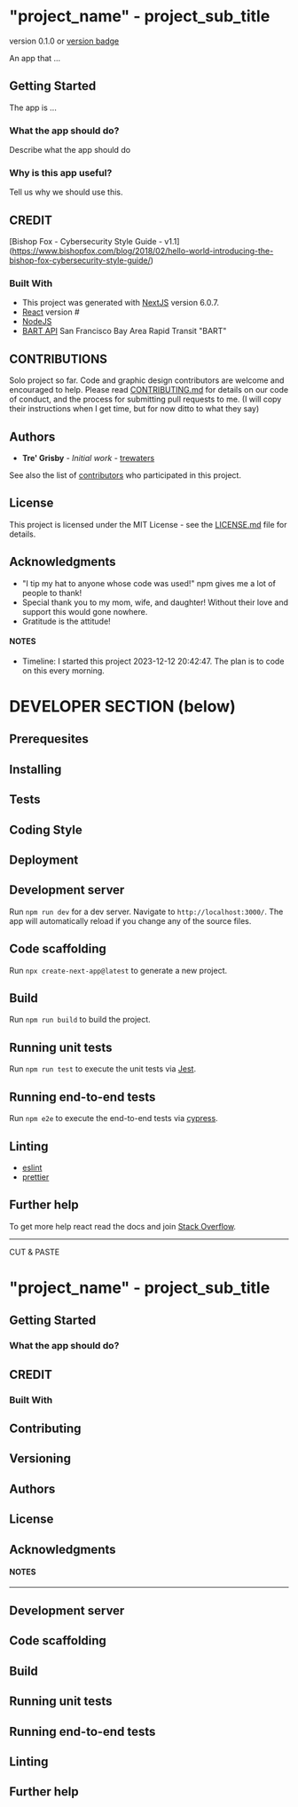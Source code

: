 # "project_name" - project_sub_title

version 0.1.0 or [version badge](https://badge.fury.io/)

An app that ...

## Getting Started

The app is ...

### What the app should do?

Describe what the app should do

### Why is this app useful?

Tell us why we should use this.

## CREDIT

[Bishop Fox - Cybersecurity Style Guide - v1.1] (https://www.bishopfox.com/blog/2018/02/hello-world-introducing-the-bishop-fox-cybersecurity-style-guide/)

### Built With

- This project was generated with [NextJS](https://react.dev/) version 6.0.7.
- [React](https://nextjs.org/) version #
- [NodeJS](https://nodejs.org/en)
- [BART API](http://api.bart.gov) San Francisco Bay Area Rapid Transit "BART"

## CONTRIBUTIONS

Solo project so far. Code and graphic design contributors are welcome and encouraged to help. Please read [CONTRIBUTING.md](https://gist.github.com/PurpleBooth/b24679402957c63ec426) for details on our code of conduct, and the process for submitting pull requests to me. (I will copy their instructions when I get time, but for now ditto to what they say)

## Authors

- **Tre' Grisby** - _Initial work_ - [trewaters](https://github.com/trewaters)

See also the list of [contributors](https://docs.github.com/en/repositories/viewing-activity-and-data-for-your-repository/viewing-a-projects-contributors) who participated in this project.

## License

This project is licensed under the MIT License - see the [LICENSE.md](LICENSE.md) file for details.

## Acknowledgments

- "I tip my hat to anyone whose code was used!" npm gives me a lot of people to thank!
- Special thank you to my mom, wife, and daughter! Without their love and support this would gone nowhere.
- Gratitude is the attitude!

#### NOTES

- Timeline: I started this project 2023-12-12 20:42:47. The plan is to code on this every morning.

# DEVELOPER SECTION (below)

## Prerequesites

## Installing

## Tests

## Coding Style

## Deployment

## Development server

Run `npm run dev` for a dev server. Navigate to `http://localhost:3000/`. The app will automatically reload if you change any of the source files.

## Code scaffolding

Run `npx create-next-app@latest` to generate a new project.

## Build

Run `npm run build` to build the project. 

## Running unit tests

Run `npm run test` to execute the unit tests via [Jest](https://jestjs.io/).

## Running end-to-end tests

Run `npm e2e` to execute the end-to-end tests via [cypress](https://www.cypress.io/).

## Linting

* [eslint](https://eslint.org/)
* [prettier](https://prettier.io/)

## Further help

To get more help react read the docs and join [Stack Overflow](https://stackoverflow.com/).

---
CUT & PASTE

# "project_name" - project_sub_title

## Getting Started


### What the app should do?


## CREDIT


### Built With


## Contributing


## Versioning


## Authors


## License


## Acknowledgments


#### NOTES


---


## Development server


## Code scaffolding


## Build


## Running unit tests


## Running end-to-end tests


## Linting


## Further help

